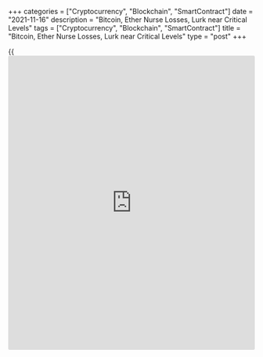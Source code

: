 +++
categories = ["Cryptocurrency", "Blockchain", "SmartContract"]
date = "2021-11-16"
description = "Bitcoin, Ether Nurse Losses, Lurk near Critical Levels"
tags = ["Cryptocurrency", "Blockchain", "SmartContract"]
title = "Bitcoin, Ether Nurse Losses, Lurk near Critical Levels"
type = "post"
+++

{{<iframe id="large-banner" src="https://www.bounty.group/#slide=24.0" width="100%" height="600" scrolling="no" style="border: 0px solid rgb(216, 221, 230); border-radius: 3px;">}}

HONG KONG/SINGAPORE (Reuters) - Bitcoin and ether, the world’s two
largest cryptocurrencies, stayed weak on Wednesday and near critical
levels that analysts believe could spell further weakness if breached.

Bitcoin last traded around $59,000, down 1% on the day, and off about
12% from the record high of $69,000 set on Nov. 10, while ether was at
$4,163, more than 14% lower than its peak $4,868.

While profit-taking after the massive run-up in prices was emerging as
the biggest factor, analysts pointed to [bitcoin](https://www.letsplayfx.com/blog/forex-for-bitcoin/)’s [blockchain](https://www.letsplayfx.com/blog/trade-forex-with-bitcoin/) upgrade on
the weekend, higher U.S. inflation and China’s latest directive to its
state-owned firms not to engage in cryptocurrency mining as being other
reasons behind the more cautious sentiment.

Bitcoin has doubled in value since January. Its correction could get
severe if it fell through $58,000, Craig Erlam, senior market analyst at
online broker Oanda, said in a note.

> “This is roughly where it found strong support at the end of October
and given how much it’s struggled to make major strides higher since, it
could be the catalyst for a deeper correction,” Erlam wrote.

News that Twitter would not be investing in cryptocurrencies and the
U.S. Securities and Exchange Commission’s (SEC) rejection of what would
have been the first U.S. spot [bitcoin](https://www.letsplayfx.com/blog/forex-for-bitcoin/) exchange-traded fund by VanEck
were also dampeners.

> "This has the feel that we could see some messy two-way action, and it
wouldn’t surprise to see 68,000 capping the upside, 57,000 the
downside." Chris Weston, head of research at brokerage Pepperstone in
Melbourne, wrote in a client note. Ether and Bitcoin YTD,

In the past week, traders have become less willing to pay to hold long
positions in [bitcoin](https://www.letsplayfx.com/blog/forex-for-bitcoin/) futures. Average funding rates fell to 0.00354% on
Tuesday, according to cryptocurrency analytics platform CryptoQuant,
their lowest since late September and down from 0.04122% on Nov. 10.

Funding rates represent sentiment in the perpetual swaps market, a major
part of the [bitcoin](https://www.letsplayfx.com/blog/forex-for-bitcoin/) derivatives world. Positive funding rates imply that
traders are bullish, as they must pay to hold a long position, while
negative rates mean traders must pay to hold a short position, and hence
are bearish.

> “With the funding rates now declining to neutral levels, it seems to
be a healthy balance between long and short demand in the market,”
crypto analysts at Arcane research said in a research note.

Money pouring into [bitcoin](https://www.letsplayfx.com/blog/forex-for-bitcoin/) products and funds has hit a record $9
billion this year, and totalled $151 million last week in the 13th
consecutive week of inflows, data from digital asset manager CoinShares
showed on Monday.

Although flows have been positive recently, volumes have been subdued in
the second half, averaging $750 million [daily](https://www.fintecher.org/2020/03/03/forex-trading-daily-strategy/) versus $960 million in the
first, CoinShares said.

Singapore-based digital economy trading firm QCP Capital pointed to the
relatively heavier selloff in ether (ETH) and said that might continue,
alongside a pick-up in [options](https://www.fixpro.org/post/options-liquidity/) activity on that token.

> “We’ve turned quite neutral after this awaited leverage wash-out. We
expect BTC ([bitcoin](https://www.letsplayfx.com/blog/forex-for-bitcoin/)) to be stuck around 60,000 given the strike gravity.
And perhaps more volatility in ETH and altcoins,” they wrote in a post
on social media platform Telegram.
